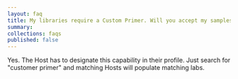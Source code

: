 ```yaml
---
layout: faq
title: My libraries require a Custom Primer. Will you accept my samples for sequencing?
summary:
collections: faqs
published: false
---
```


Yes. The Host has to designate this capability in their profile. Just search for "customer primer" and matching Hosts will populate matching labs.
